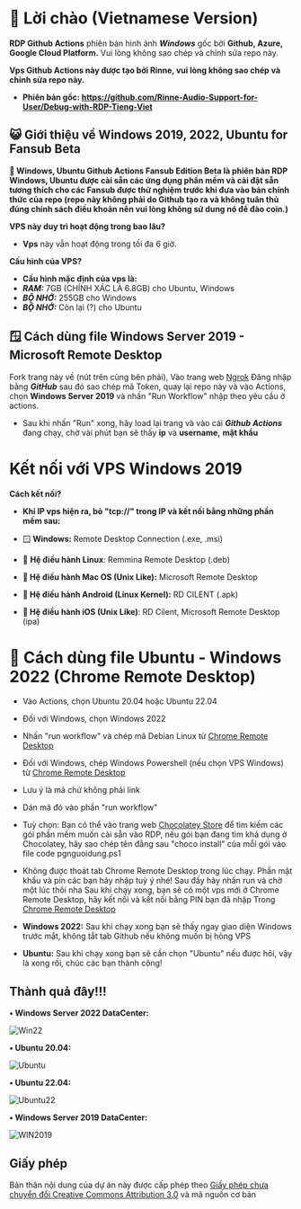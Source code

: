 
# 📌 Lời chào (Vietnamese Version)

**RDP Github Actions** phiên bản hình ảnh ***Windows*** gốc bởi **Github, Azure, Google Cloud Platform.** Vui lòng không sao chép và chỉnh sửa repo này.

**Vps Github Actions này được tạo bởi Rinne, vui lòng không sao chép và chỉnh sửa repo này.**

* **Phiên bản gốc: 
https://github.com/Rinne-Audio-Support-for-User/Debug-with-RDP-Tieng-Viet**

## 😺 Giới thiệu về Windows 2019, 2022, Ubuntu for Fansub Beta

**🥰 Windows, Ubuntu Github Actions Fansub Edition Beta là phiên bản RDP Windows, Ubuntu được cài sẵn các ứng dụng phần mềm và cài đặt sẵn tương thích cho các Fansub được thử nghiệm trước khi đưa vào bản chính thức của repo
(repo này không phải do Github tạo ra và không tuân thủ đúng chính sách điều khoản nên vui lòng không sử dung nó để đào coin.)**

**VPS này duy trì hoạt động trong bao lâu?**<br>

* **Vps** này vẫn hoạt động trong tối đa 6 giờ.<br>

**Cấu hình của VPS?**

* **Cấu hình mặc định của vps là:**
* ***RAM:*** 7GB (CHÍNH XÁC LÀ 6.8GB) cho Ubuntu, Windows
* ***BỘ NHỚ:*** 255GB cho Windows
* ***BỘ NHỚ:*** Còn lại (?) cho Ubuntu

## 🪟 Cách dùng file Windows Server 2019 - Microsoft Remote Desktop

Fork trang này về (nút trên cùng bên phải), Vào trang web [Ngrok](https://dashboard.ngrok.com/get-started/your-authtoken)
Đăng nhập bằng ***GitHub*** sau đó sao chép mã Token, quay lại repo này và vào Actions, chọn **Windows Server 2019** và nhấn "Run Workflow" nhập theo yêu cầu ở actions.

+ Sau khi nhấn "Run" xong, hãy load lại trang và vào cái ***Github Actions*** đang chạy, chờ vài phút bạn sẽ thấy **ip** và **username,** **mật khẩu**

# Kết nối với VPS Windows 2019

**Cách kết nối?**<br>
+ **Khi IP vps hiện ra, bỏ "tcp://" trong IP và kết nối bằng những phần mềm sau:**<br>

+ 🪟 **Windows:** Remote Desktop Connection (.exe, .msi) 

+ 🐧 **Hệ điều hành Linux**: Remmina Remote Desktop (.deb)

+ **🍎 Hệ điều hành Mac OS (Unix Like):** Microsoft Remote Desktop

+ **💚 Hệ điều hành Android (Linux Kernel):** RD CILENT (.apk)

+ **🍎 Hệ điều hành iOS (Unix Like)**: RD Cilent, Microsoft Remote Desktop (ipa)

# 🍔 Cách dùng file Ubuntu - Windows 2022 (Chrome Remote Desktop)

+ Vào Actions, chọn Ubuntu 20.04 hoặc Ubuntu 22.04

+ Đối với Windows, chọn Windows 2022

+ Nhấn "run workflow" và chép mã Debian Linux từ [Chrome Remote Desktop](https://remotedesktop.google.com/headless)

+ Đối với Windows, chép Windows Powershell (nếu chọn VPS Windows) từ [Chrome Remote Desktop](https://remotedesktop.google.com/headless)

+ Lưu ý là mã chứ không phải link

+ Dán mã đó vào phần "run workflow"

+ Tuỳ chọn: Bạn có thể vào trang web [Chocolatey Store](https://community.chocolatey.org/packages) để tìm kiếm các gói phần mềm muốn cài sẵn vào RDP, nếu gói bạn đang tìm khả dụng ở Chocolatey, hãy sao chép tên đằng sau "choco install" của mỗi gói vào file code pgnguoidung.ps1

+ Không được thoát tab Chrome Remote Desktop trong lúc chạy.
Phần mật khẩu và pin các bạn hãy nhập tuỳ ý nhé!
Sau đấy hãy nhấn run và chờ một lúc thôi nha
Sau khi chạy xong, bạn sẽ có một vps mới ở Chrome Remote Desktop, hãy kết nối và kết nối bằng PIN bạn đã nhập
Trong [Chrome Remote Desktop](https://remotedesktop.google.com/access)

+ **Windows 2022:** Sau khi chạy xong bạn sẽ thấy ngay giao diện Windows trước mắt, không tắt tab Github nếu không muốn bị hỏng VPS

+ **Ubuntu:** Sau khi chạy xong bạn sẽ cần chọn "Ubuntu" nếu được hỏi, vậy là xong rồi, chúc các bạn thành công!

## Thành quả đây!!!

**• Windows Server 2022 DataCenter:**

![Win22](https://github.com/Rinne-Audio-Support-for-User/Rdp-cho-fansub-beta/raw/main/received_1038569573789810.webp?raw=true)

**• Ubuntu 20.04:**

![Ubuntu](https://github.com/Rinne-Audio-Support-for-User/Rdp-cho-fansub-beta/raw/main/received_789599522797031.webp?raw=true)

**• Ubuntu 22.04:**

![Ubuntu22](https://github.com/Rinne-Audio-Support-for-User/Rdp-cho-fansub-beta/raw/main/received_762784862186636.webp?raw=true)

**• Windows Server 2019 DataCenter:**

![WIN2019](https://github.com/Rinne-Audio-Support-for-User/Rdp-cho-fansub-beta/raw/main/received_914498423174069.webp?raw=true)

## Giấy phép



Bản thân nội dung của dự án này được cấp phép theo [Giấy phép chưa chuyển đổi Creative Commons Attribution 3.0](https://creativecommons.org/licenses/by/3.0/) và mã nguồn cơ bản




